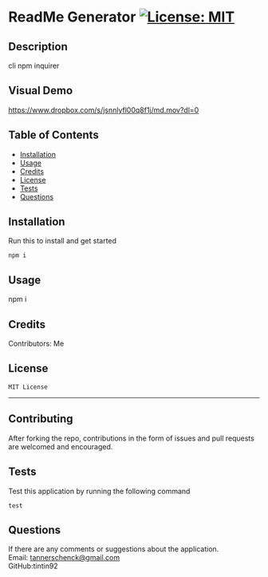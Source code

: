 # ReadMe Generator  [![License: MIT](https://img.shields.io/badge/License-MIT-yellow.svg)](https://opensource.org/licenses/MIT)

  ## Description
  cli npm inquirer
  
  ## Visual Demo
  https://www.dropbox.com/s/jsnnlyfl00q8f1j/md.mov?dl=0
  
  ## Table of Contents
  
  * [Installation](#installation)
  * [Usage](#usage)
  * [Credits](#credit)
  * [License](#license)
  * [Tests](#test)
  * [Questions](#questions) 

  ## Installation
  Run this to install and get started
  <pre><code>npm i </code></pre>


  ## Usage 
  npm i 

  ## Credits
  Contributors: Me

  ## License
  <pre><code>MIT License</code></pre>

  --------

  ## Contributing
  After forking the repo, contributions in the form of issues and pull requests are welcomed and encouraged. 

  ## Tests
  Test this application by running the following command
    <pre><code>test</code></pre>

  ## Questions
  If there are any comments or suggestions about the application. 
  <br>
    Email: tannerschenck@gmail.com
  <br>
    GitHub:tintin92
  
